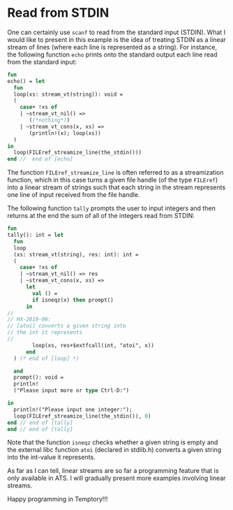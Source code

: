 # Read from STDIN

One can certainly use `scanf` to read from
the standard input (STDIN). What I would like to
present in this example is the idea of treating
STDIN as a linear stream of lines (where each line
is represented as a string). For instance, the
following function `echo` prints onto the standard
output each line read from the standard input:

```ats
fun
echo() = let
  fun
  loop(xs: stream_vt(string)): void =
  (
    case+ !xs of
    | ~stream_vt_nil() =>
       ((*nothing*))
    | ~stream_vt_cons(x, xs) =>
       (println!(x); loop(xs))
  )
in
  loop(FILEref_streamize_line(the_stdin()))
end //  end of [echo]
```

The function `FILEref_streamize_line` is often referred to as a
streamization function, which in this case turns a given file handle
(of the type `FILEref`) into a linear stream of strings such that
each string in the stream represents one line of input received from the
file handle.

The following function `tally` prompts the user to input integers
and then returns at the end the sum of all of the integers read from STDIN:

```ats
fun
tally(): int = let
  fun
  loop
  (xs: stream_vt(string), res: int): int =
  (
    case+ !xs of
    | ~stream_vt_nil() => res
    | ~stream_vt_cons(x, xs) =>
      let
        val () =
        if isneqz(x) then prompt()
      in
//
// HX-2019-06:
// [atoi] converts a given string into
// the int it represents
//
        loop(xs, res+$extfcall(int, "atoi", x))
      end
  ) (* end of [loop] *)

  and
  prompt(): void =
  println!
  ("Please input more or type Ctrl-D:")

in
  println!("Please input one integer:");
  loop(FILEref_streamize_line(the_stdin()), 0)
end // end of [tally]
end // end of [tally]
```

Note that the function `isneqz` checks whether a given string is empty
and the external libc function `atoi` (declared in stdlib.h) converts
a given string into the int-value it represents.

As far as I can tell, linear streams are so far a programming feature
that is only available in ATS. I will gradually present more examples
involving linear streams.
  
Happy programming in Temptory!!!
